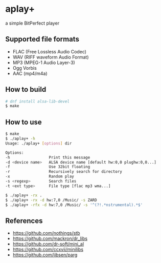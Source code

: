 # aplay+

a simple BitPerfect player

## Supported file formats

- FLAC (Free Lossless Audio Codec)
- WAV (RIFF waveform Audio Format)
- MP3 (MPEG-1 Audio Layer-3)
- Ogg Vorbis
- AAC (mp4/m4a)

## How to build

```bash
# dnf install alsa-lib-devel
$ make

```

## How to use

```bash
$ make
$ ./aplay+ -h
Usage: ./aplay+ [options] dir

Options:
-h                 Print this message
-d <device name>   ALSA device name [default hw:0,0 plughw:0,0...]
-f                 Use 32bit floating
-r                 Recursively search for directory
-x                 Random play
-s <regexp>        Search files
-t <ext type>      File type [flac mp3 wma...]

$ ./aplay+ -rx .
$ ./aplay+ -rx -d hw:7,0 /Music/ -s ZARD
$ ./aplay+ -rfx -d hw:7,0 /Music/ -s '^(?!.*nstrumental).*$'
```

## References

- https://github.com/nothings/stb
- https://github.com/mackron/dr_libs
- https://github.com/dr-soft/mini_al
- https://github.com/ccxvii/minilibs
- https://github.com/jibsen/parg

